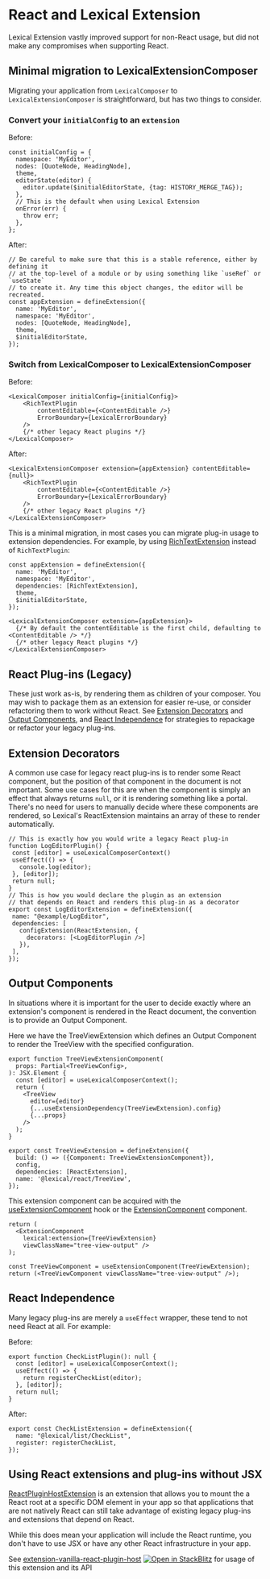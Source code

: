 # React and Lexical Extension

Lexical Extension vastly improved support for non-React usage, but
did not make any compromises when supporting React.

## Minimal migration to LexicalExtensionComposer

Migrating your application from `LexicalComposer` to
`LexicalExtensionComposer` is straightforward, but has
two things to consider.

### Convert your `initialConfig` to an `extension`

Before:
```tsx
const initialConfig = {
  namespace: 'MyEditor',
  nodes: [QuoteNode, HeadingNode],
  theme,
  editorState(editor) {
    editor.update($initialEditorState, {tag: HISTORY_MERGE_TAG});
  },
  // This is the default when using Lexical Extension
  onError(err) {
    throw err;
  },
};
```

After:
```tsx
// Be careful to make sure that this is a stable reference, either by defining it
// at the top-level of a module or by using something like `useRef` or `useState`
// to create it. Any time this object changes, the editor will be recreated.
const appExtension = defineExtension({
  name: 'MyEditor',
  namespace: 'MyEditor',
  nodes: [QuoteNode, HeadingNode],
  theme,
  $initialEditorState,
});
```

### Switch from LexicalComposer to LexicalExtensionComposer

Before:
```tsx
<LexicalComposer initialConfig={initialConfig}>
    <RichTextPlugin
        contentEditable={<ContentEditable />}
        ErrorBoundary={LexicalErrorBoundary}
    />
    {/* other legacy React plugins */}
</LexicalComposer>
```

After:
```tsx
<LexicalExtensionComposer extension={appExtension} contentEditable={null}>
    <RichTextPlugin
        contentEditable={<ContentEditable />}
        ErrorBoundary={LexicalErrorBoundary}
    />
    {/* other legacy React plugins */}
</LexicalExtensionComposer>
```

This is a minimal migration, in most cases you can migrate plug-in usage to
extension dependencies. For example, by using
[RichTextExtension](/docs/api/modules/lexical_rich_text#richtextextension) instead of
`RichTextPlugin`:

```tsx
const appExtension = defineExtension({
  name: 'MyEditor',
  namespace: 'MyEditor',
  dependencies: [RichTextExtension],
  theme,
  $initialEditorState,
});
```

```tsx
<LexicalExtensionComposer extension={appExtension}>
  {/* By default the contentEditable is the first child, defaulting to <ContentEditable /> */}
  {/* other legacy React plugins */}
</LexicalExtensionComposer>
```

## React Plug-ins (Legacy)

These just work as-is, by rendering them as children of your composer. You may
wish to package them as an extension for easier re-use, or consider refactoring
them to work without React. See [Extension Decorators](#extension-decorators)
and [Output Components](#output-components), and
[React Independence](#react-independence) for strategies to repackage or
refactor your legacy plug-ins.

## Extension Decorators

A common use case for legacy react plug-ins is to render some React component,
but the position of that component in the document is not important. Some use
cases for this are when the component is simply an effect that always returns
`null`, or it is rendering something like a portal. There's no need for users
to manually decide where these components are rendered, so Lexical's
ReactExtension maintains an array of these to render automatically.

 ```tsx
 // This is exactly how you would write a legacy React plug-in
function LogEditorPlugin() {
  const [editor] = useLexicalComposerContext()
  useEffect(() => {
    console.log(editor);
  }, [editor]);
  return null;
}
// This is how you would declare the plugin as an extension
// that depends on React and renders this plug-in as a decorator
export const LogEditorExtension = defineExtension({
  name: "@example/LogEditor",
  dependencies: [
    configExtension(ReactExtension, {
      decorators: [<LogEditorPlugin />]
    }),
  ],
});
```

## Output Components

In situations where it is important for the user to decide exactly where an
extension's component is rendered in the React document, the convention is
to provide an Output Component.

Here we have the TreeViewExtension which defines an Output Component to render
the TreeView with the specified configuration.

```tsx
export function TreeViewExtensionComponent(
  props: Partial<TreeViewConfig>,
): JSX.Element {
  const [editor] = useLexicalComposerContext();
  return (
    <TreeView
      editor={editor}
      {...useExtensionDependency(TreeViewExtension).config}
      {...props}
    />
  );
}

export const TreeViewExtension = defineExtension({
  build: () => ({Component: TreeViewExtensionComponent}),
  config,
  dependencies: [ReactExtension],
  name: '@lexical/react/TreeView',
});
```

This extension component can be acquired with the
[useExtensionComponent](/docs/api/modules/lexical_react_useExtensionComponent#useextensioncomponent)
hook or the [ExtensionComponent](/docs/api/modules/lexical_react_ExtensionComponent#extensioncomponent) component.

```tsx
return (
  <ExtensionComponent
    lexical:extension={TreeViewExtension}
    viewClassName="tree-view-output" />
);
```

```tsx
const TreeViewComponent = useExtensionComponent(TreeViewExtension);
return (<TreeViewComponent viewClassName="tree-view-output" />);
```

## React Independence

Many legacy plug-ins are merely a `useEffect` wrapper, these tend to not
need React at all. For example:

Before:
```tsx
export function CheckListPlugin(): null {
  const [editor] = useLexicalComposerContext();
  useEffect(() => {
    return registerCheckList(editor);
  }, [editor]);
  return null;
}
```

After:
```tsx
export const CheckListExtension = defineExtension({
  name: "@lexical/list/CheckList",
  register: registerCheckList,
});
```

## Using React extensions and plug-ins without JSX

[ReactPluginHostExtension](/docs/api/modules/lexical_react_reactpluginhostextension#reactpluginhostextension)
is an extension that allows you to mount the a React root at a
specific DOM element in your app so that applications that are
not natively React can still take advantage of existing legacy
plug-ins and extensions that depend on React.

While this does mean your application will include the React runtime, you
don't have to use JSX or have any other React infrastructure in your app.

See
[extension-vanilla-react-plugin-host](https://github.com/facebook/lexical/blob/main/examples/extension-vanilla-react-plugin-host/src/main.ts)
[![Open in StackBlitz](https://developer.stackblitz.com/img/open_in_stackblitz.svg)](https://stackblitz.com/github/facebook/lexical/tree/main/examples/?file=src%2Fmain.ts)
for usage of this extension and its API

